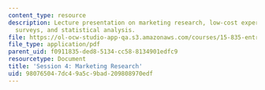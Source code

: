 ```yaml
---
content_type: resource
description: Lecture presentation on marketing research, low-cost experiments, low-cost
  surveys, and statistical analysis.
file: https://ol-ocw-studio-app-qa.s3.amazonaws.com/courses/15-835-entrepreneurial-marketing-spring-2002/980765047dc49a5c9bad209808970edf_session4.pdf
file_type: application/pdf
parent_uid: f0911835-ded8-5134-cc58-8134901edfc9
resourcetype: Document
title: 'Session 4: Marketing Research'
uid: 98076504-7dc4-9a5c-9bad-209808970edf
---
```


